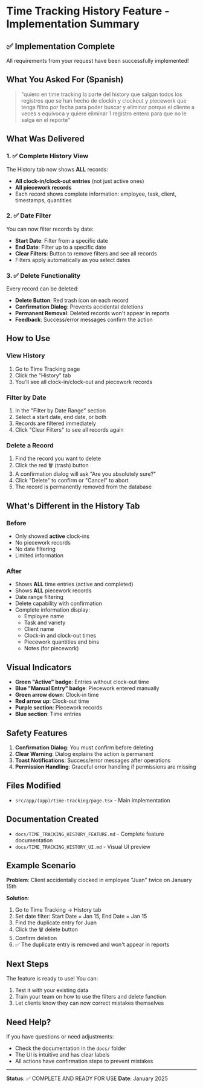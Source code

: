 # Time Tracking History Feature - Implementation Summary

## ✅ Implementation Complete

All requirements from your request have been successfully implemented!

## What You Asked For (Spanish)
> "quiero en time tracking la parte del history que salgan todos los registros que se han hecho de clockin y clockout y piecework que tenga filtro por fecha para poder buscar y eliminar porque el cliente a veces s equivoca y quiere eliminar 1 registro entero para que no le salga en el reporte"

## What Was Delivered

### 1. ✅ Complete History View
The History tab now shows **ALL** records:
- **All clock-in/clock-out entries** (not just active ones)
- **All piecework records** 
- Each record shows complete information: employee, task, client, timestamps, quantities

### 2. ✅ Date Filter
You can now filter records by date:
- **Start Date**: Filter from a specific date
- **End Date**: Filter up to a specific date  
- **Clear Filters**: Button to remove filters and see all records
- Filters apply automatically as you select dates

### 3. ✅ Delete Functionality
Every record can be deleted:
- **Delete Button**: Red trash icon on each record
- **Confirmation Dialog**: Prevents accidental deletions
- **Permanent Removal**: Deleted records won't appear in reports
- **Feedback**: Success/error messages confirm the action

## How to Use

### View History
1. Go to Time Tracking page
2. Click the "History" tab
3. You'll see all clock-in/clock-out and piecework records

### Filter by Date
1. In the "Filter by Date Range" section
2. Select a start date, end date, or both
3. Records are filtered immediately
4. Click "Clear Filters" to see all records again

### Delete a Record
1. Find the record you want to delete
2. Click the red 🗑️ (trash) button
3. A confirmation dialog will ask "Are you absolutely sure?"
4. Click "Delete" to confirm or "Cancel" to abort
5. The record is permanently removed from the database

## What's Different in the History Tab

### Before
- Only showed **active** clock-ins
- No piecework records
- No date filtering
- Limited information

### After
- Shows **ALL** time entries (active and completed)
- Shows **ALL** piecework records
- Date range filtering
- Delete capability with confirmation
- Complete information display:
  - Employee name
  - Task and variety
  - Client name
  - Clock-in and clock-out times
  - Piecework quantities and bins
  - Notes (for piecework)

## Visual Indicators

- **Green "Active" badge**: Entries without clock-out time
- **Blue "Manual Entry" badge**: Piecework entered manually
- **Green arrow down**: Clock-in time
- **Red arrow up**: Clock-out time
- **Purple section**: Piecework records
- **Blue section**: Time entries

## Safety Features

1. **Confirmation Dialog**: You must confirm before deleting
2. **Clear Warning**: Dialog explains the action is permanent
3. **Toast Notifications**: Success/error messages after operations
4. **Permission Handling**: Graceful error handling if permissions are missing

## Files Modified

- `src/app/(app)/time-tracking/page.tsx` - Main implementation

## Documentation Created

- `docs/TIME_TRACKING_HISTORY_FEATURE.md` - Complete feature documentation
- `docs/TIME_TRACKING_HISTORY_UI.md` - Visual UI preview

## Example Scenario

**Problem**: Client accidentally clocked in employee "Juan" twice on January 15th

**Solution**:
1. Go to Time Tracking → History tab
2. Set date filter: Start Date = Jan 15, End Date = Jan 15
3. Find the duplicate entry for Juan
4. Click the 🗑️ delete button
5. Confirm deletion
6. ✅ The duplicate entry is removed and won't appear in reports

## Next Steps

The feature is ready to use! You can:
1. Test it with your existing data
2. Train your team on how to use the filters and delete function
3. Let clients know they can now correct mistakes themselves

## Need Help?

If you have questions or need adjustments:
- Check the documentation in the `docs/` folder
- The UI is intuitive and has clear labels
- All actions have confirmation steps to prevent mistakes

---

**Status**: ✅ COMPLETE AND READY FOR USE
**Date**: January 2025
